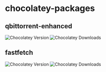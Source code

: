 # chocolatey-packages

## qbittorrent-enhanced

![Chocolatey Version](https://img.shields.io/chocolatey/v/qbittorrent-enhanced)
![Chocolatey Downloads](https://img.shields.io/chocolatey/dt/qbittorrent-enhanced)

## fastfetch

![Chocolatey Version](https://img.shields.io/chocolatey/v/fastfetch)
![Chocolatey Downloads](https://img.shields.io/chocolatey/dt/fastfetch)
